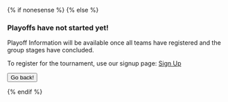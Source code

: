 {% if nonesense %}
{% else %}
<h3> Playoffs have not started yet! </h3>

<p> Playoff Information will be available once all teams have registered and the group stages have concluded. </p>
 <p> To register for the tournament, use our signup page: <a href="/signup">Sign Up</a> </p>
<form>
 <input type="button" value="Go back!" onclick="history.back()">
</form>
{% endif %}  